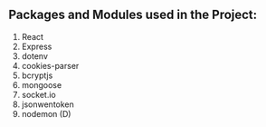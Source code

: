 ## Packages and Modules used in the Project:

1. React
2. Express
3. dotenv
4. cookies-parser
5. bcryptjs
6. mongoose
7. socket.io
8. jsonwentoken
9. nodemon (D)
